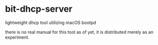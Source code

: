 # bit-dhcp-server
lightweight dhcp tool utilizing macOS bootpd

there is no real manual for this tool as of yet, it is distributed merely as an experiment.

